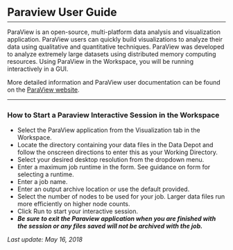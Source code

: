 <h3 style="font-size: 25px; margin-bottom: 7px;">Paraview User Guide</h3>

<hr style="margin-top: 0px;">

ParaView is an open-source, multi-platform data analysis and visualization application. ParaView users can quickly build visualizations to analyze their data using qualitative and quantitative techniques. ParaView was developed to analyze extremely large datasets using distributed memory computing resources. Using ParaView in the Workspace, you will be running interactively in a GUI.

More detailed information and ParaView user documentation can be found on the <a href="https://docs.paraview.org/en/latest/" title="ParaView Website" target="_blank">ParaView website</a>.

<hr>
<h3 style="margin-top: 25px;">How to Start a Paraview Interactive Session in the Workspace</h3>

<ul>
<li>Select the ParaView application from the Visualization tab in the Workspace.</li>
<li>Locate the directory containing your data files in the Data Depot and follow the onscreen directions to enter this as your Working Directory.</li>
<li>Select your desired desktop resolution from the dropdown menu.</li>
<li>Enter a maximum job runtime in the form. See guidance on form for selecting a runtime.</li>
<li>Enter a job name.</li>
<li>Enter an output archive location or use the default provided.</li>
<li>Select the number of nodes to be used for your job. Larger data files run more efficiently on higher node counts.</li>
<li>Click Run to start your interactive session.</li>
<li><strong><em>Be sure to exit the Paraview application when you are finished with the session or any files saved will not be archived with the job.</em></strong></li>
</ul>

 

<em>Last update: May 16, 2018</em>

